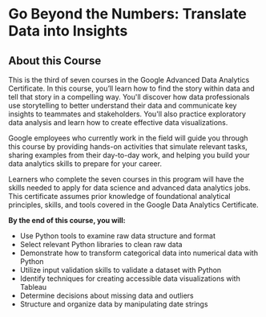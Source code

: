 # Go Beyond the Numbers: Translate Data into Insights

## About this Course

This is the third of seven courses in the Google Advanced Data Analytics Certificate. In this course, you’ll learn how to find the story within data and tell that story in a compelling way. You'll discover how data professionals use storytelling to better understand their data and communicate key insights to teammates and stakeholders. You'll also practice exploratory data analysis and learn how to create effective data visualizations.

Google employees who currently work in the field will guide you through this course by providing hands-on activities that simulate relevant tasks, sharing examples from their day-to-day work, and helping you build your data analytics skills to prepare for your career.

Learners who complete the seven courses in this program will have the skills needed to apply for data science and advanced data analytics jobs. This certificate assumes prior knowledge of foundational analytical principles, skills, and tools covered in the Google Data Analytics Certificate.

**By the end of this course, you will:**

- Use Python tools to examine raw data structure and format
- Select relevant Python libraries to clean raw data
- Demonstrate how to transform categorical data into numerical data with Python
- Utilize input validation skills to validate a dataset with Python
- Identify techniques for creating accessible data visualizations with Tableau
- Determine decisions about missing data and outliers
- Structure and organize data by manipulating date strings
  
